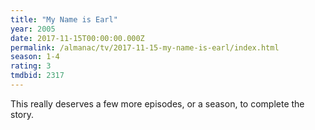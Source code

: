 ```yaml
---
title: "My Name is Earl"
year: 2005
date: 2017-11-15T00:00:00.000Z
permalink: /almanac/tv/2017-11-15-my-name-is-earl/index.html
season: 1-4
rating: 3
tmdbid: 2317
---
```


This really deserves a few more episodes, or a season, to complete the story.